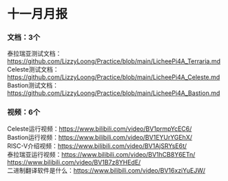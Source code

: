 # 十一月月报

### 文档：3个 
泰拉瑞亚测试文档：https://github.com/LizzyLoong/Practice/blob/main/LicheePi4A_Terraria.md    
Celeste测试文档：https://github.com/LizzyLoong/Practice/blob/main/LicheePi4A_Celeste.md    
Bastion测试文档：https://github.com/LizzyLoong/Practice/blob/main/LicheePi4A_Bastion.md   



### 视频：6个
Celeste运行视频：https://www.bilibili.com/video/BV1prmpYcEC6/   
Bastion运行视频：https://www.bilibili.com/video/BV1EYUrYGEhX/    
RISC-V介绍视频：https://www.bilibili.com/video/BV1AjSRYsE6t/   
泰拉瑞亚运行视频：https://www.bilibili.com/video/BV1hCB8Y6ETn/    
                https://www.bilibili.com/video/BV1B7z8YHEdE/      
二进制翻译软件是什么：https://www.bilibili.com/video/BV16xziYuEJW/   








